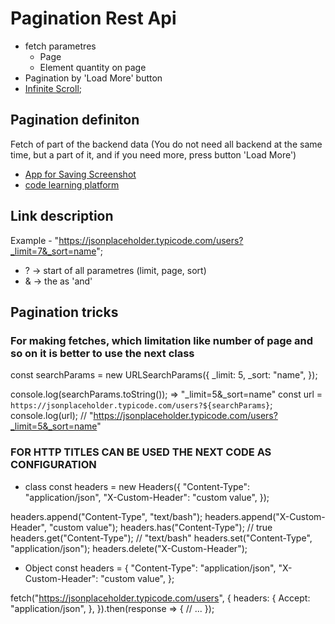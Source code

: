 # Pagination Rest Api

- fetch parametres
  - Page
  - Element quantity on page
- Pagination by 'Load More' button
- [Infinite Scroll](https://infinite-scroll.com/);


## Pagination definiton 
Fetch of part of the backend data (You do not need all backend at the same time, but a part of it, and if you need more, press button 'Load More')

- [App for Saving Screenshot](https://gyazo.com/) 
- [code learning platform](https://codepen.io/)


## Link description
Example - "https://jsonplaceholder.typicode.com/users?_limit=7&_sort=name";
- ? -> start of all parametres (limit, page, sort)
- & -> the as 'and' 


## Pagination tricks

### For making fetches, which limitation like number of page and so on it is better to use the next class 

const searchParams = new URLSearchParams({
  _limit: 5,
  _sort: "name",
});

console.log(searchParams.toString()); => "_limit=5&_sort=name"
const url = `https://jsonplaceholder.typicode.com/users?${searchParams}`;
console.log(url); // "https://jsonplaceholder.typicode.com/users?_limit=5&_sort=name"


### FOR HTTP TITLES CAN BE USED THE NEXT CODE  AS CONFIGURATION

- class
const headers = new Headers({
  "Content-Type": "application/json",
  "X-Custom-Header": "custom value",
});

headers.append("Content-Type", "text/bash");
headers.append("X-Custom-Header", "custom value");
headers.has("Content-Type"); // true
headers.get("Content-Type"); // "text/bash"
headers.set("Content-Type", "application/json");
headers.delete("X-Custom-Header");

- Object
const headers = {
  "Content-Type": "application/json",
  "X-Custom-Header": "custom value",
};

fetch("https://jsonplaceholder.typicode.com/users", {
  headers: {
    Accept: "application/json",
  },
}).then(response => {
  // ...
});
